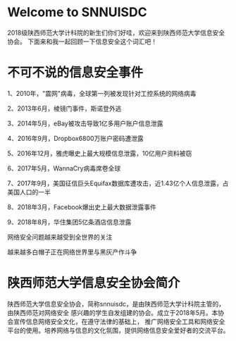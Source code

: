 # Welcome to SNNUISDC
2018级陕西师范大学计科院的新生们你们好哇，欢迎来到陕西师范大学信息安全协会。
下面来和我一起回顾一下信息安全这个词汇吧！
# 不可不说的信息安全事件

1、2010年，"震网"病毒，全球第一列被发现针对工控系统的网络病毒

2、2013年6月，棱镜门事件，斯诺登外逃

3、2014年5月，eBay被攻击导致1亿多用户账户信息泄露

4、2016年9月，Dropbox6800万账户密码遭泄露

5、2016年12月，雅虎曝史上最大规模信息泄露，10亿用户资料被窃

6、2017年5月，WannaCry病毒席卷全球

7、2017年9月，美国征信巨头Equifax数据库遭攻击，近1.43亿个人信息泄露，占美国人口的一半

8、2018年3月，Facebook爆出史上最大数据泄露事件      

9、2018年8月，华住集团5亿条酒店信息泄露

网络安全问题越来越受到全世界的关注

越来越多白帽子正在网络世界里与黑灰产作斗争

# 陕西师范大学信息安全协会简介
陕西师范大学信息安全协会，简称snnuisdc，是由陕西师范大学计科院主管的，由陕西师范对网络安全
感兴趣的学生自发组建的协会。成立于2018年5月。本协会宣传信息网络安全文化，在遵守法律的基础上，
推广网络安全工具和网络安全平台的使用。培养网络与信息的文化氛围，提供网络信息安全爱好者的交流平台。




